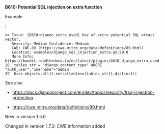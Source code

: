 **B610: Potential SQL injection on extra function**

Example

:

    >> Issue: [B610:django_extra_used] Use of extra potential SQL attack vector.
       Severity: Medium Confidence: Medium
       CWE: CWE-89 (https://cwe.mitre.org/data/definitions/89.html)
       Location: examples/django_sql_injection_extra.py:29:0
       More Info: https://bandit.readthedocs.io/en/latest/plugins/b610_django_extra_used.html
    28  tables_str = 'django_content_type" WHERE "auth_user"."username"="admin'
    29  User.objects.all().extra(tables=[tables_str]).distinct()

See also

- <a
  href="https://docs.djangoproject.com/en/dev/topics/security/#sql-injection-protection"
  class="reference external"
  shape="rect">https://docs.djangoproject.com/en/dev/topics/security/#sql-injection-protection</a>

- <a href="https://cwe.mitre.org/data/definitions/89.html"
  class="reference external"
  shape="rect">https://cwe.mitre.org/data/definitions/89.html</a>

New in version 1.5.0.

Changed in version 1.7.3: CWE information added
